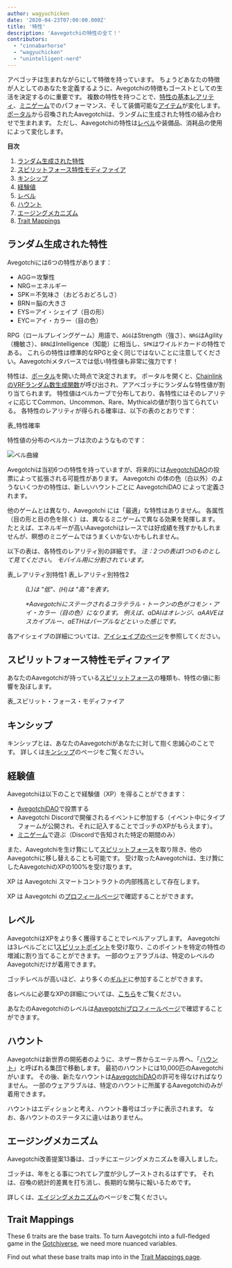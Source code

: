 ```yaml
---
author: wagyuchicken
date: '2020-04-23T07:00:00.000Z'
title: '特性'
description: 'Aavegotchiの特性の全て！'
contributors:
  - "cinnabarhorse"
  - "wagyuchicken"
  - "unintelligent-nerd"
---
```


アベゴッチは生まれながらにして特徴を持っています。 ちょうどあなたの特徴が人としてのあなたを定義するように、Avegotchiの特徴もゴーストとしての生活を決定するのに重要です。 複数の特性を持つことで、[特性の基本レアリティ](/rarity-farming#base-rarity-score)、[ミニゲーム](/minigames)でのパフォーマンス、そして装備可能な[アイテム](/wearables)が変化します。 [ポータル](/portals)から召喚されたAavegotchiは、ランダムに生成された特性の組み合わせで生まれます。 ただし、Aavegotchiの特性は<a href=#level>レベル</a>や装備品、消耗品の使用によって変化します。 

<div class="contentsBox">

**目次**

<ol>
<li><a href=#randomly-generated-traits>ランダム生成された特性 </a></li>
<li><a href=#spirit-force-trait-modifiers>スピリットフォース特性モディファイア</a></li>
<li><a href=#kinship>キンシップ</a></li>
<li><a href=#experience>経験値</a></li>
<li><a href=#level>レベル</a></li>
<li><a href=#haunt>ハウント</a></li>
<li><a href=#aging-mechanic>エージングメカニズム</a></li>
<li><a href=#trait-mappings>Trait Mappings</a></li>
</ol>

</div>

## ランダム生成された特性
Avegotchiには6つの特性があります：

* AGG＝攻撃性
* NRG＝エネルギー
* SPK＝不気味さ（おどろおどろしさ）
* BRN＝脳の大きさ
* EYS＝アイ・シェイプ（目の形）
* EYC＝アイ・カラー（目の色）

RPG（ロールプレイングゲーム）用語で、`AGG`はStrength（強さ）、`NRG`はAgility（機敏さ）、`BRN`はIntelligence（知能）に相当し、`SPK`はワイルドカードの特性である。 これらの特性は標準的なRPGと全く同じではないことに注意してください。Aavegotchiメタバースでは低い特性値も非常に強力です！

特性は、[ポータル](/portals)を開いた時点で決定されます。 ポータルを開くと、[ChainlinkのVRFランダム数生成関数](/glossary#chainlink-vrf)が呼び出され、アアベゴッチにランダムな特性値が割り当てられます。 特性値はベルカーブで分布しており、各特性にはそのレアリティに応じてCommon、Uncommon、Rare、Mythicalの値が割り当てられている。 各特性のレアリティが得られる確率は、以下の表のとおりです：

表_特性確率

特性値の分布のベルカーブは次のようなものです：

<img class="bodyImage" src="/traits/bell_curve.png" alt = "ベル曲線" />

Avegotchiは当初6つの特性を持っていますが、将来的には[AvegotchiDAO](/dao)の投票によって拡張される可能性があります。 Aavegotchi の体の色（白以外）のようないくつかの特性は、新しいハウントごとに AavegotchiDAO によって定義されます。

他のゲームとは異なり、Aavegotchi には「最適」な特性はありません。 各属性（目の形と目の色を除く）は、異なるミニゲームで異なる効果を発揮します。 たとえば、エネルギーが高いAavegotchiはレースでは好成績を残すかもしれませんが、瞑想のミニゲームではうまくいかないかもしれません。

以下の表は、各特性のレアリティ別の詳細です。 *注：2つの表は1つのものとして見てください。 モバイル用に分割されています。*

表_レアリティ別特性1 表_レアリティ別特性2
<p style="margin-left: 3.0em"><i> (L)は "低"、(H)は "高 "を表す。 </i></p>
<p style="margin-left: 3.0em"><i> *Aavegotchiにステークされるコラテラル・トークンの色がコモン・アイ・カラー（目の色）になります。 例えば、aDAIはオレンジ、aAAVEはスカイブルー、aETHはパープルなどといった感じです。 </i></p>

各アイシェイプの詳細については、[アイシェイプのページ](/eye-shape)を参照してください。

## スピリットフォース特性モディファイア

あなたのAavegotchiが持っている[スピリットフォース](/spirit-force)の種類も、特性の値に影響を及ぼします。

表_スピリット・フォース・モディファイア

## キンシップ
キンシップとは、あなたのAavegotchiがあなたに対して抱く忠誠心のことです。 詳しくは[キンシップ](/kinship)のページをご覧ください。

## 経験値
Aavegotchiは以下のことで経験値（XP）を得ることができます：
* [AvegotchiDAO](/dao)で投票する
* Aavegotchi Discordで開催されるイベントに参加する（イベント中にタイプフォームが公開され、それに記入することでゴッチのXPがもらえます）。
* [ミニゲーム](/minigames)で遊ぶ（Discordで告知された特定の期間のみ）

また、Aavegotchiを生け贄にして[スピリットフォース](/spirit-force)を取り除き、他のAavegotchiに移し替えることも可能です。 受け取ったAavegotchiは、生け贄にしたAavegotchiのXPの100%を受け取ります。

XP は Aavegotchi スマートコントラクトの内部残高として存在します。

XP は Aavegotchi の[プロフィールページ](/aavegotchi-profile)で確認することができます。

## レベル
AavegotchiはXPをより多く獲得することでレベルアップします。 Aavegotchiは3レベルごとに1[スピリットポイント](/glossary#spirit-point)を受け取り、このポイントを特定の特性の増減に割り当てることができます。 一部のウェアラブルは、特定のレベルのAavegotchiだけが着用できます。

ゴッチレベルが高いほど、より多くの[ギルド](/guild)に参加することができます。

各レベルに必要なXPの詳細については、[こちら](/xp)をご覧ください。

あなたのAavegotchiのレベルは[Aavegotchiプロフィールページ](/aavegotchi-profile)で確認することができます。

## ハウント
Aavegotchiは新世界の開拓者のように、ネザー界からエーテル界へ、「[ハウント](/haunt)」と呼ばれる集団で移動します。 最初のハウントには10,000匹のAavegotchiがいます。 その後、新たなハウントは[AavegotchiDAO](/dao)の許可を得なければなりません。 一部のウェアラブルは、特定のハウントに所属するAavegotchiのみが着用できます。

ハウントはエディションと考え、ハウント番号はゴッチに表示されます。 なお、各ハウントのステータスに違いはありません。

## エージングメカニズム

Aavegotchi改善提案13番は、ゴッチにエージングメカニズムを導入しました。

ゴッチは、年をとる事につれてレア度が少しブーストされるはずです。 それは、召喚の統計的差異を打ち消し、長期的な関与に報いるためです。

詳しくは、[エイジングメカニズム](/aging-mechanic)のページをご覧ください。

## Trait Mappings

These 6 traits are the base traits. To turn Aavegotchi into a full-fledged game in the [Gotchiverse](/gotchiverse), we need more nuanced variables.

Find out what these base traits map into in the [Trait Mappings page](/trait-mappings).